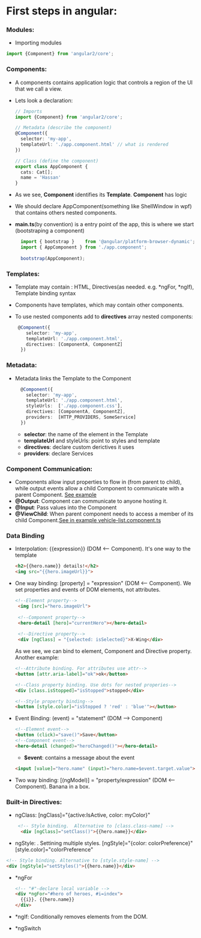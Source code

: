 # First steps in angular:

### Modules:
* Importing modules
```ts
import {Component} from 'angular2/core';
```

### Components:
* A components contains application logic that controls a region of the UI that we call a view.
* Lets look a declaration:

  ```ts
  // Imports
  import {Component} from 'angular2/core';
  
  // Metadata (describe the component)
  @Component({  
    selector: 'my-app',
    templateUrl: './app.component.html' // what is rendered
  })
  
  // Class (define the component)
  export class AppComponent { 
    cats: Cat[];
    name = 'Hassan'
  }
  ```
* As we see, **Component** identifies its **Template**. **Component** has logic
* We should declare AppComponent(something like ShellWindow in wpf) that contains others nested components.
* **main.ts**(by convention) is a entry point of the app, this is where we start (bootstraping a component)
  
    ```ts
      import { bootstrap }    from '@angular/platform-browser-dynamic';
      import { AppComponent } from './app.component';
      
      bootstrap(AppComponent);
    ```
    
### Templates:
* Template may contain : HTML, Directives(as needed. e.g. *ngFor, *ngIf), Template binding syntax
* Components have templates, which may contain other components.
* To use nested components add to **directives** array nested components:

  ```ts
   @Component({  
      selector: 'my-app',
      templateUrl: './app.component.html',
      directives: [ComponentA, ComponentZ]
    })
  ```

### Metadata:
* Metadata links the Template to the Component
  
  ```ts
    @Component({  
      selector: 'my-app',
      templateUrl: './app.component.html',
      styleUrls:  ['./app.component.css'],
      directives: [ComponentA, ComponentZ],
      providers:  [HTTP_PROVIDERS, SomeService]
    })
  ```
  - **selector**: the name of the element in the Template
  - **templateUrl** and styleUrls: point to styles and template
  - **directives**: declare custom derictives it uses
  - **providers**: declare Services

### Component Communication:
* Components allow input properties to flow in (from parent to child), while output events allow a child Component to communicate with a parent Component. [See example](http://a2-first-look.azurewebsites.net/examples/component-input-output/plnkr.demo.html?bust=1462360273196)
* **@Output**: Component can communicate to anyone hosting it.
* **@Input**: Pass values into the Component
* **@ViewChild**: When parent component needs to access a member of its child Component.[See in example vehicle-list.component.ts](http://a2-first-look.azurewebsites.net/examples/storyline-tracker/plnkr.demo.html?bust=1462360273196) 

### Data Binding
* Interpolation: {{expression}} (DOM <-- Component). It's one way to the template

  ```html
  <h2>{{hero.name}} details!</h2>
  <img src="{{hero.imageUrl}}">
  ```
* One way binding: [property] = "expression" (DOM <-- Component). We set properties and events of DOM elements, not attributes.

   ```html
   <!--Element property-->
    <img [src]="hero.imageUrl">
    
    <!--Component property-->
    <hero-detail [hero]="currentHero"></hero-detail>
    
    <!--Directive property-->
    <div [ngClass] = "{selected: isSelected}">X-Wing</div>
  ```
  As we see, we can bind to element, Component and Directive property.
  Another example:
  ```html
  <!--Attribute binding. For attributes use attr-->
  <button [attr.aria-label]="ok">ok</button>
  
  <!--Class property binding. Use dots for nested properies-->
  <div [class.isStopped]="isStopped">stopped</div>
  
  <!--Style property binding-->
  <button [style.color]="isStopped ? 'red' : 'blue'"></button>
  ```
* Event Binding: (event) = "statement" (DOM --> Component)

  ```html
  <!--Element event-->
  <button (click)="save()">Save</button>
  <!--Component event-->
  <hero-detail (changed)="heroChanged()"></hero-detail>
  ```
  * **$event**: contains a message about the event
  
  ```html
  <input [value]="hero.name" (input)="hero.name=$event.target.value">
  ```
* Two way binding: [(ngModel)] = "property/expression" (DOM <-- Component). Banana in a box. 

### Built-in Directives:
* ngClass:
  [ngClass]="{active:IsActive, color: myColor}"

  ```html
   <!-- Style binding.  Alternative to [class.class-name] -->
    <div [ngClass]="setClass()">{{hero.name}}</div>
  ```
* ngStyle: . Settining multiple styles.
  [ngStyle]="{color: colorPreference}"
  [style.color]="colorPreference"

 ```html
 <!-- Style binding. Alternative to [style.style-name] -->
 <div [ngStyle]="setStyles()">{{hero.name}}</div>
 ```
* *ngFor

  ```html
  <!-- "#"-declare local variable -->
  <div *ngFor="#hero of heroes, #i=index">
    {{i}}. {{hero.name}}
  </div>
  ```
* *ngIf: Conditionally removes elements from the DOM.
* *ngSwitch


  
 
  
